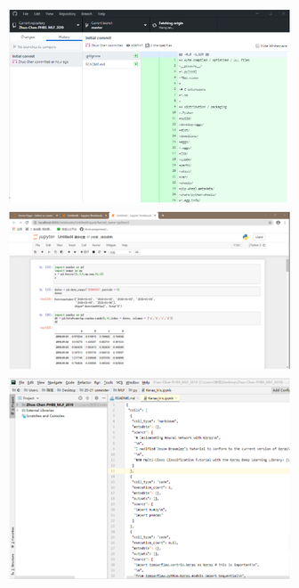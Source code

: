 ![image](https://github.com/Igloo7/Zhuo-Chen-PHBS_MLF_2019/blob/master/Github%20Desktop.png)

![image](https://github.com/Igloo7/Zhuo-Chen-PHBS_MLF_2019/blob/master/Jupyter%20Notebook.png)

![image](https://github.com/Igloo7/Zhuo-Chen-PHBS_MLF_2019/blob/master/Pycharm.png)
